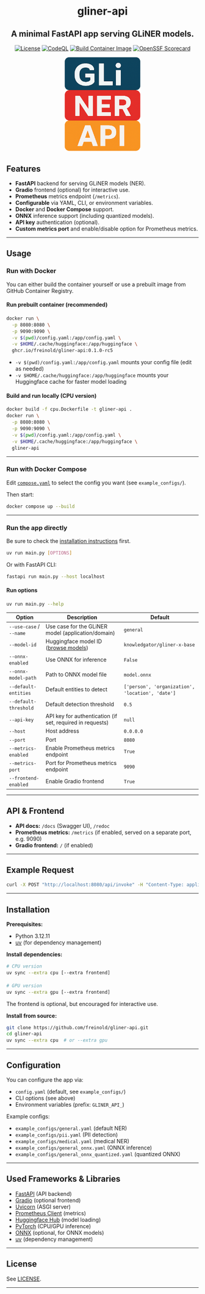 <div align="center">

# gliner-api

## A minimal FastAPI app serving GLiNER models.

[![License](https://img.shields.io/github/license/freinold/gliner-api)](https://github.com/freinold/gliner-api/blob/main/LICENSE)
[![CodeQL](https://github.com/freinold/gliner-api/actions/workflows/github-code-scanning/codeql/badge.svg)](https://github.com/freinold/gliner-api/actions/workflows/github-code-scanning/codeql)
[![Build Container Image](https://github.com/freinold/gliner-api/actions/workflows/docker-release.yml/badge.svg)](https://github.com/freinold/gliner-api/actions/workflows/docker-release.yml)
[![OpenSSF Scorecard](https://api.scorecard.dev/projects/github.com/freinold/gliner-api/badge)](https://scorecard.dev/viewer/?uri=github.com/freinold/gliner-api)

  <img src="static/logo.png" alt="GLiNER Logo" width="200"/>
</div>

## Features

- **FastAPI** backend for serving GLiNER models (NER).
- **Gradio** frontend (optional) for interactive use.
- **Prometheus** metrics endpoint (`/metrics`).
- **Configurable** via YAML, CLI, or environment variables.
- **Docker** and **Docker Compose** support.
- **ONNX** inference support (including quantized models).
- **API key** authentication (optional).
- **Custom metrics port** and enable/disable option for Prometheus metrics.

---

## Usage

### Run with Docker

You can either build the container yourself or use a prebuilt image from GitHub Container Registry.

#### Run prebuilt container (recommended)

```bash
docker run \
  -p 8080:8080 \
  -p 9090:9090 \
  -v $(pwd)/config.yaml:/app/config.yaml \
  -v $HOME/.cache/huggingface:/app/huggingface \
  ghcr.io/freinold/gliner-api:0.1.0-rc5
```

- `-v $(pwd)/config.yaml:/app/config.yaml` mounts your config file (edit as needed)
- `-v $HOME/.cache/huggingface:/app/huggingface` mounts your Huggingface cache for faster model loading

#### Build and run locally (CPU version)

```bash
docker build -f cpu.Dockerfile -t gliner-api .
docker run \
  -p 8080:8080 \
  -p 9090:9090 \
  -v $(pwd)/config.yaml:/app/config.yaml \
  -v $HOME/.cache/huggingface:/app/huggingface \
  gliner-api
```

---

### Run with Docker Compose

Edit [`compose.yaml`](compose.yaml) to select the config you want (see `example_configs/`).

Then start:

```bash
docker compose up --build
```

---

### Run the app directly

Be sure to check the [installation instructions](#installation) first.

```bash
uv run main.py [OPTIONS]
```

Or with FastAPI CLI:

```bash
fastapi run main.py --host localhost
```

#### Run options

```bash
uv run main.py --help
```

| Option                  | Description                                               | Default                                          |
| ----------------------- | --------------------------------------------------------- | ------------------------------------------------ |
| `--use-case` / `--name` | Use case for the GLiNER model (application/domain)        | `general`                                        |
| `--model-id`            | Huggingface model ID ([browse models][gliner-models])     | `knowledgator/gliner-x-base`                     |
| `--onnx-enabled`        | Use ONNX for inference                                    | `False`                                          |
| `--onnx-model-path`     | Path to ONNX model file                                   | `model.onnx`                                     |
| `--default-entities`    | Default entities to detect                                | `['person', 'organization', 'location', 'date']` |
| `--default-threshold`   | Default detection threshold                               | `0.5`                                            |
| `--api-key`             | API key for authentication (if set, required in requests) | `null`                                           |
| `--host`                | Host address                                              | `0.0.0.0`                                        |
| `--port`                | Port                                                      | `8080`                                           |
| `--metrics-enabled`     | Enable Prometheus metrics endpoint                        | `True`                                           |
| `--metrics-port`        | Port for Prometheus metrics endpoint                      | `9090`                                           |
| `--frontend-enabled`    | Enable Gradio frontend                                    | `True`                                           |

[gliner-models]: https://huggingface.co/models?library=gliner&sort=trending

---

## API & Frontend

- **API docs:** `/docs` (Swagger UI), `/redoc`
- **Prometheus metrics:** `/metrics` (if enabled, served on a separate port, e.g. 9090)
- **Gradio frontend:** `/` (if enabled)

---

## Example Request

```bash
curl -X POST "http://localhost:8080/api/invoke" -H "Content-Type: application/json" -d '{"text": "Steve Jobs founded Apple in Cupertino."}'
```

---

## Installation

**Prerequisites:**

- Python 3.12.11
- [uv](https://github.com/astral-sh/uv) (for dependency management)

**Install dependencies:**

```bash
# CPU version
uv sync --extra cpu [--extra frontend]

# GPU version
uv sync --extra gpu [--extra frontend]
```

The frontend is optional, but encouraged for interactive use.

**Install from source:**

```bash
git clone https://github.com/freinold/gliner-api.git
cd gliner-api
uv sync --extra cpu  # or --extra gpu
```

---

## Configuration

You can configure the app via:

- `config.yaml` (default, see `example_configs/`)
- CLI options (see above)
- Environment variables (prefix: `GLINER_API_`)

Example configs:

- `example_configs/general.yaml` (default NER)
- `example_configs/pii.yaml` (PII detection)
- `example_configs/medical.yaml` (medical NER)
- `example_configs/general_onnx.yaml` (ONNX inference)
- `example_configs/general_onnx_quantized.yaml` (quantized ONNX)

---

## Used Frameworks & Libraries

- [FastAPI](https://fastapi.tiangolo.com/) (API backend)
- [Gradio](https://gradio.app/) (optional frontend)
- [Uvicorn](https://www.uvicorn.org/) (ASGI server)
- [Prometheus Client](https://github.com/prometheus/client_python) (metrics)
- [Huggingface Hub](https://huggingface.co/docs/huggingface_hub) (model loading)
- [PyTorch](https://pytorch.org/) (CPU/GPU inference)
- [ONNX](https://onnx.ai/) (optional, for ONNX models)
- [uv](https://github.com/astral-sh/uv) (dependency management)

---

## License

See [LICENSE](LICENSE).

---
